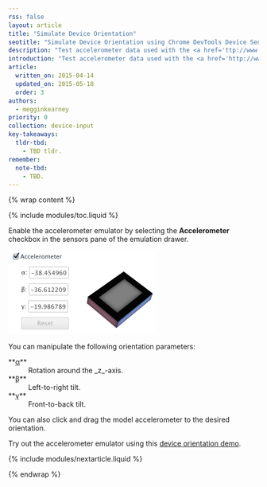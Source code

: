 ```yaml
---
rss: false
layout: article
title: "Simulate Device Orientation"
seotitle: "Simulate Device Orientation using Chrome DevTools Device Sensors"
description: "Test accelerometer data used with the <a href='ttp://www.w3.org/TR/screen-orientation/'>Orientation API</a>."
introduction: "Test accelerometer data used with the <a href='http://www.w3.org/TR/screen-orientation/'>Orientation API</a>."
article:
  written_on: 2015-04-14
  updated_on: 2015-05-18
  order: 3
authors:
  - megginkearney
priority: 0
collection: device-input
key-takeaways:
  tldr-tbd:
    - TBD tldr.
remember:
  note-tbd:
    - TBD.
---
```

{% wrap content %}

{% include modules/toc.liquid %}

Enable the accelerometer emulator by selecting the **Accelerometer** checkbox in the sensors pane of the emulation drawer.

![Accelerometer control](imgs/emulation-drawer-accelerometer.png)

You can manipulate the following orientation parameters:

<dl>

<dt>**<abbr title="alpha">α</abbr>**</dt>

<dd>Rotation around the _z_-axis.</dd>

<dt>**<abbr title="beta">β</abbr>**</dt>

<dd>Left-to-right tilt.</dd>

<dt>**<abbr title="gamma">γ</abbr>**</dt>

<dd>Front-to-back tilt.</dd>

</dl>

You can also click and drag the model accelerometer to the desired orientation.

Try out the accelerometer emulator using this [device orientation demo](http://www.html5rocks.com/en/tutorials/device/orientation/deviceorientationsample.html).

{% include modules/nextarticle.liquid %}

{% endwrap %}
